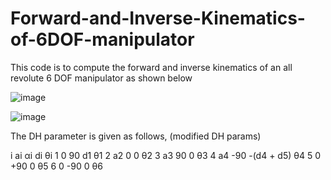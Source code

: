 # Forward-and-Inverse-Kinematics-of-6DOF-manipulator

This code is to compute the forward and inverse kinematics of an all revolute 6 DOF manipulator as shown below

![image](https://github.com/ShanMallinathan/Forward-and-Inverse-Kinematics-of-6DOF-manipulator/assets/115928550/46c66c07-4f8e-4d9d-a32e-4bf3d7112561)

![image](https://github.com/ShanMallinathan/Forward-and-Inverse-Kinematics-of-6DOF-manipulator/assets/115928550/3a9de051-1056-4a42-91c4-03400402c333)

The DH parameter is given as follows, (modified DH params)

i	ai	αi	di	θi
1	0	90	d1	θ1
2	 a2	0	0	θ2
3	a3	90	0	θ3 
4	a4	-90	-(d4 + d5)	θ4
5	0	+90	0	θ5
6	0	-90	0	θ6
